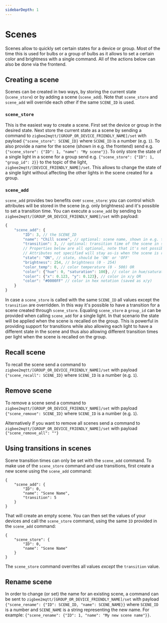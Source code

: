 ```yaml
---
sidebarDepth: 1
---
```


# Scenes
Scenes allow to quickly set certain states for a device or group.
Most of the time this is used for bulbs or a group of bulbs as it allows to set a certain color and brightness with a single command.
All of the actions below can also be done via the frontend.

## Creating a scene
Scenes can be created in two ways, by storing the current state (`scene_store`) or by adding a scene (`scene_add`). Note that `scene_store` and `scene_add` will override each other if the same `SCENE_ID` is used.

### `scene_store`
This is the easiest way to create a scene. First set the device or group in the desired state. Next store the current state as a scene by sending a command to `zigbee2mqtt/[GROUP_OR_DEVICE_FRIENDLY_NAME]/set` with payload `{"scene_store": SCENE_ID}` where `SCENE_ID` is a number (e.g. `1`).
To also provide a name for the scene (shown in e.g. the frontend) send e.g. `{"scene_store": {"ID": 1, "name": "My scene"}}`.
To only store the state of a single light in a scene for a group send e.g. `{"scene_store": {"ID": 1, "group_id": 2}}` to the topic of the light, `zigbee2mqtt/[DEVICE_FRIENDLY_NAME]/set`. This allows to change the state of a single light without affecting the other lights in the scene created for a group.

### `scene_add`
`scene_add` provides two benefits over `scene_store`: you can control which attributes will be stored in the scene (e.g. only brightness) and it's possible to set a transition time. You can execute a `scene_add` by sending to `zigbee2mqtt/[GROUP_OR_DEVICE_FRIENDLY_NAME]/set` with payload:

```js
{
    "scene_add": {
        "ID": 3, // the SCENE_ID
        "name": "Chill scene", // optional: scene name, shown in e.g. the frontend
        "transition": 3, // optional: transition time of the scene in seconds (default = 0 seconds)
        // Properties below are all optional, note that it's not possible to use both 'color_temp' and 'color'
        // Attributes not specified will stay as-is when the scene is recalled.
        "state": "ON", // state, should be 'ON' or 'OFF'
        "brightness": 254, // brightness (0 - 254)
        "color_temp": 0, // color temperature (0 - 500) OR
        "color": {"hue": 0, "saturation": 100}, // color in hue/saturation (if both hue, saturation, x, and y are specifies x/y is used) OR
        "color": {"x": 0.123, "y": 0.123}, // color in x/y OR
        "color": "#0000FF" // color in hex notation (saved as x/y)
    }
}
```

In case a `scene_store` is called with the same `SCENE_ID` all values except the `transition` are overridden. In this way it's possible to have a transition for a scene created through `scene_store`.
Equaling `scene_store` a `group_id` can be provided when calling `scene_add` for a single light. In that scenario the state will be applied when the scene is recalled on the group. This is powerful in providing support for transitions while also allowing each light to have a different state in the scene and thus also allowing different transition times per light when the scene is recalled on the group.

## Recall scene
To recall the scene send a command to `zigbee2mqtt/[GROUP_OR_DEVICE_FRIENDLY_NAME]/set` with payload `{"scene_recall": SCENE_ID}` where `SCENE_ID` is a number (e.g. `1`).

## Remove scene
To remove a scene send a command to `zigbee2mqtt/[GROUP_OR_DEVICE_FRIENDLY_NAME]/set` with payload `{"scene_remove": SCENE_ID}` where `SCENE_ID` is a number (e.g. `1`).

Alternatively if you want to remove all scenes send a command to `zigbee2mqtt/[GROUP_OR_DEVICE_FRIENDLY_NAME]/set` with payload `{"scene_remove_all": ""}`

## Using transitions in scenes
Scene transition times can only be set with the `scene_add` command. To make use of the `scene_store` command and use transitions, first create a new scene using the `scene_add` command:

```
{
    "scene_add": {
        "ID": 0,
        "name": "Scene Name",
        "transition": 5
    }
}
```

That will create an empty scene. You can then set the values of your devices and call the `scene_store` command, using the same `ID` provided in the `scene_add` command:

```
{
    "scene_store": {
        "ID": 0,
        "name": "Scene Name"
    }
}
```

The `scene_store` command overrites all values _except_ the `transition` value.

## Rename scene
In order to change (or set) the name for an existing scene, a command can be sent to `zigbee2mqtt/[GROUP_OR_DEVICE_FRIENDLY_NAME]/set` with payload `{"scene_rename": {"ID": SCENE_ID, "name": SCENE_NAME}}` where `SCENE_ID` is a number and `SCENE_NAME` is a string representing the new name. For example: `{"scene_rename": {"ID": 1, "name": "My new scene name"}}`.
